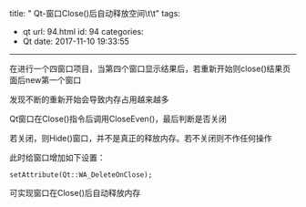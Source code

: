 title: " Qt-窗口Close()后自动释放空间\t\t"
tags:
  - qt
url: 94.html
id: 94
categories:
  - Qt
date: 2017-11-10 19:33:55
---
在进行一个四窗口项目，当第四个窗口显示结果后，若重新开始则close()结果页面后new第一个窗口 

发现不断的重新开始会导致内存占用越来越多 

Qt窗口在Close()指令后调用CloseEven()，最后判断是否关闭 

若关闭，则Hide()窗口，并不是真正的释放内存。若不关闭则不作任何操作 

此时给窗口增加如下设置：
```
setAttribute(Qt::WA_DeleteOnClose);
```
可实现窗口在Close()后自动释放内存